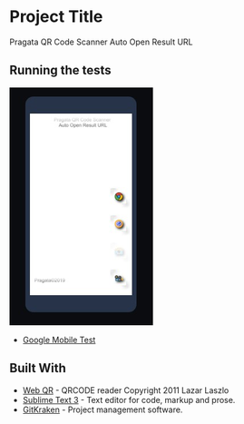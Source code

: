 # Project Title

Pragata QR Code Scanner Auto Open Result URL

## Running the tests
![alt text](https://raw.githubusercontent.com/pragata/qrscan/master/Screenshot.jpg)
* [Google Mobile Test](https://search.google.com/test/mobile-friendly?id=Ls9j166jZqp7Vl0Xfezm1A)

## Built With

* [Web QR](https://webqr.com/) - QRCODE reader Copyright 2011 Lazar Laszlo
* [Sublime Text 3](https://www.sublimetext.com/3) - Text editor for code, markup and prose.
* [GitKraken](https://www.gitkraken.com/) - Project management software.
